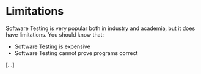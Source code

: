 Limitations
===========

Software Testing is very popular both in industry and academia, but it
does have limitations. You should know that:

* Software Testing is expensive
* Software Testing cannot prove programs correct


[...]







